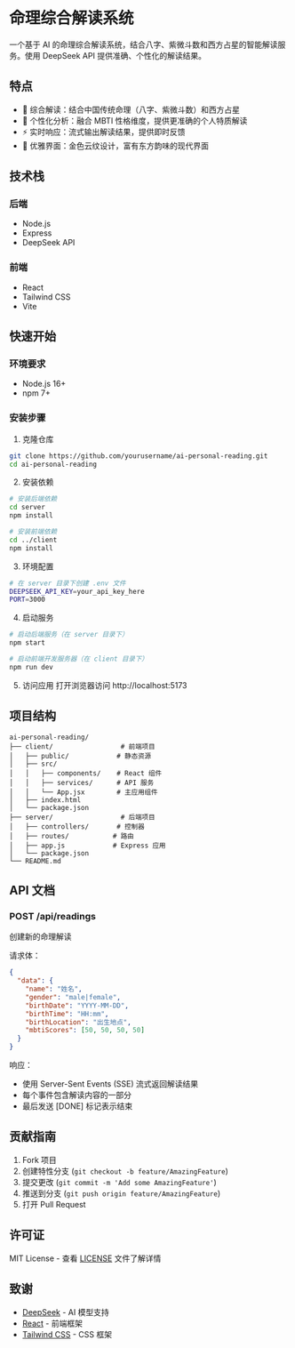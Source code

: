 # 命理综合解读系统

一个基于 AI 的命理综合解读系统，结合八字、紫微斗数和西方占星的智能解读服务。使用 DeepSeek API 提供准确、个性化的解读结果。

## 特点

- 🔮 综合解读：结合中国传统命理（八字、紫微斗数）和西方占星
- 🎯 个性化分析：融合 MBTI 性格维度，提供更准确的个人特质解读
- ⚡ 实时响应：流式输出解读结果，提供即时反馈
- 🎨 优雅界面：金色云纹设计，富有东方韵味的现代界面

## 技术栈

### 后端
- Node.js
- Express
- DeepSeek API

### 前端
- React
- Tailwind CSS
- Vite

## 快速开始

### 环境要求
- Node.js 16+
- npm 7+

### 安装步骤

1. 克隆仓库
```bash
git clone https://github.com/yourusername/ai-personal-reading.git
cd ai-personal-reading
```

2. 安装依赖
```bash
# 安装后端依赖
cd server
npm install

# 安装前端依赖
cd ../client
npm install
```

3. 环境配置
```bash
# 在 server 目录下创建 .env 文件
DEEPSEEK_API_KEY=your_api_key_here
PORT=3000
```

4. 启动服务
```bash
# 启动后端服务（在 server 目录下）
npm start

# 启动前端开发服务器（在 client 目录下）
npm run dev
```

5. 访问应用
打开浏览器访问 http://localhost:5173

## 项目结构

```
ai-personal-reading/
├── client/                 # 前端项目
│   ├── public/            # 静态资源
│   ├── src/
│   │   ├── components/    # React 组件
│   │   ├── services/      # API 服务
│   │   └── App.jsx        # 主应用组件
│   ├── index.html
│   └── package.json
├── server/                 # 后端项目
│   ├── controllers/       # 控制器
│   ├── routes/           # 路由
│   ├── app.js            # Express 应用
│   └── package.json
└── README.md
```

## API 文档

### POST /api/readings
创建新的命理解读

请求体：
```json
{
  "data": {
    "name": "姓名",
    "gender": "male|female",
    "birthDate": "YYYY-MM-DD",
    "birthTime": "HH:mm",
    "birthLocation": "出生地点",
    "mbtiScores": [50, 50, 50, 50]
  }
}
```

响应：
- 使用 Server-Sent Events (SSE) 流式返回解读结果
- 每个事件包含解读内容的一部分
- 最后发送 [DONE] 标记表示结束

## 贡献指南

1. Fork 项目
2. 创建特性分支 (`git checkout -b feature/AmazingFeature`)
3. 提交更改 (`git commit -m 'Add some AmazingFeature'`)
4. 推送到分支 (`git push origin feature/AmazingFeature`)
5. 打开 Pull Request

## 许可证

MIT License - 查看 [LICENSE](LICENSE) 文件了解详情

## 致谢

- [DeepSeek](https://deepseek.com) - AI 模型支持
- [React](https://reactjs.org/) - 前端框架
- [Tailwind CSS](https://tailwindcss.com/) - CSS 框架
